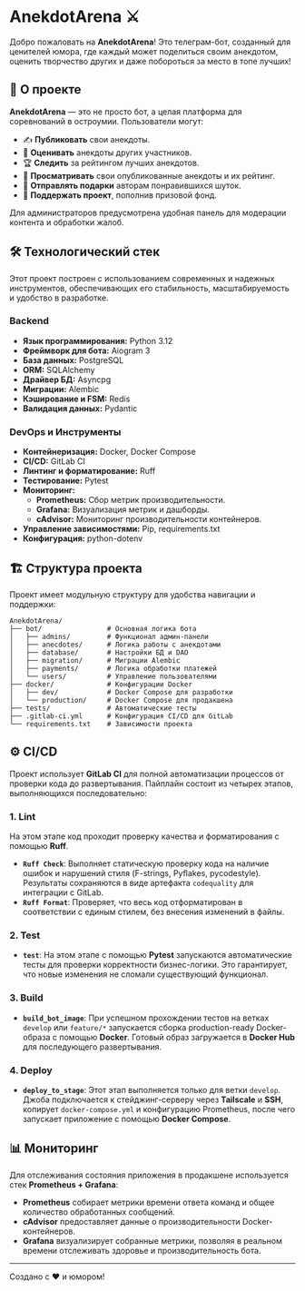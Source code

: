 # AnekdotArena ⚔️

Добро пожаловать на **AnekdotArena**! Это телеграм-бот, созданный для ценителей юмора, где каждый может поделиться своим анекдотом, оценить творчество других и даже побороться за место в топе лучших!

## 🚀 О проекте

**AnekdotArena** — это не просто бот, а целая платформа для соревнований в остроумии. Пользователи могут:

- ✍️ **Публиковать** свои анекдоты.
- 💌 **Оценивать** анекдоты других участников.
- 🏆 **Следить** за рейтингом лучших анекдотов.
- 📂 **Просматривать** свои опубликованные анекдоты и их рейтинг.
- 🎁 **Отправлять подарки** авторам понравившихся шуток.
- 💸 **Поддержать проект**, пополнив призовой фонд.

Для администраторов предусмотрена удобная панель для модерации контента и обработки жалоб.

## 🛠️ Технологический стек

Этот проект построен с использованием современных и надежных инструментов, обеспечивающих его стабильность, масштабируемость и удобство в разработке.

### Backend

- **Язык программирования:** Python 3.12
- **Фреймворк для бота:** Aiogram 3
- **База данных:** PostgreSQL
- **ORM:** SQLAlchemy
- **Драйвер БД:** Asyncpg
- **Миграции:** Alembic
- **Кэширование и FSM:** Redis
- **Валидация данных:** Pydantic

### DevOps и Инструменты

- **Контейнеризация:** Docker, Docker Compose
- **CI/CD:** GitLab CI
- **Линтинг и форматирование:** Ruff
- **Тестирование:** Pytest
- **Мониторинг:**
  - **Prometheus:** Сбор метрик производительности.
  - **Grafana:** Визуализация метрик и дашборды.
  - **cAdvisor:** Мониторинг производительности контейнеров.
- **Управление зависимостями:** Pip, requirements.txt
- **Конфигурация:** python-dotenv

## 🏗️ Структура проекта

Проект имеет модульную структуру для удобства навигации и поддержки:

```
AnekdotArena/
├── bot/                # Основная логика бота
│   ├── admins/         # Функционал админ-панели
│   ├── anecdotes/      # Логика работы с анекдотами
│   ├── database/       # Настройки БД и DAO
│   ├── migration/      # Миграции Alembic
│   ├── payments/       # Логика обработки платежей
│   └── users/          # Управление пользователями
├── docker/             # Конфигурации Docker
│   ├── dev/            # Docker Compose для разработки
│   └── production/     # Docker Compose для продакшена
├── tests/              # Автоматические тесты
├── .gitlab-ci.yml      # Конфигурация CI/CD для GitLab
└── requirements.txt    # Зависимости проекта
```

## ⚙️ CI/CD

Проект использует **GitLab CI** для полной автоматизации процессов от проверки кода до развертывания. Пайплайн состоит из четырех этапов, выполняющихся последовательно:

### 1. Lint
На этом этапе код проходит проверку качества и форматирования с помощью **Ruff**.
- **`Ruff Check`**: Выполняет статическую проверку кода на наличие ошибок и нарушений стиля (F-strings, Pyflakes, pycodestyle). Результаты сохраняются в виде артефакта `codequality` для интеграции с GitLab.
- **`Ruff Format`**: Проверяет, что весь код отформатирован в соответствии с единым стилем, без внесения изменений в файлы.

### 2. Test
- **`test`**: На этом этапе с помощью **Pytest** запускаются автоматические тесты для проверки корректности бизнес-логики. Это гарантирует, что новые изменения не сломали существующий функционал.

### 3. Build
- **`build_bot_image`**: При успешном прохождении тестов на ветках `develop` или `feature/*` запускается сборка production-ready Docker-образа с помощью **Docker**. Готовый образ загружается в **Docker Hub** для последующего развертывания.

### 4. Deploy
- **`deploy_to_stage`**: Этот этап выполняется только для ветки `develop`. Джоба подключается к стейджинг-серверу через **Tailscale** и **SSH**, копирует `docker-compose.yml` и конфигурацию Prometheus, после чего запускает приложение с помощью **Docker Compose**.

## 📊 Мониторинг

Для отслеживания состояния приложения в продакшене используется стек **Prometheus + Grafana**:

- **Prometheus** собирает метрики времени ответа команд и общее количество обработанных сообщений.
- **cAdvisor** предоставляет данные о производительности Docker-контейнеров.
- **Grafana** визуализирует собранные метрики, позволяя в реальном времени отслеживать здоровье и производительность бота.

---
Создано с ❤️ и юмором!
